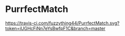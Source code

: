 # PurrfectMatch

https://travis-ci.com/fuzzything44/PurrfectMatch.svg?token=iUGHcFiNn7eYsBwfpF1C&branch=master